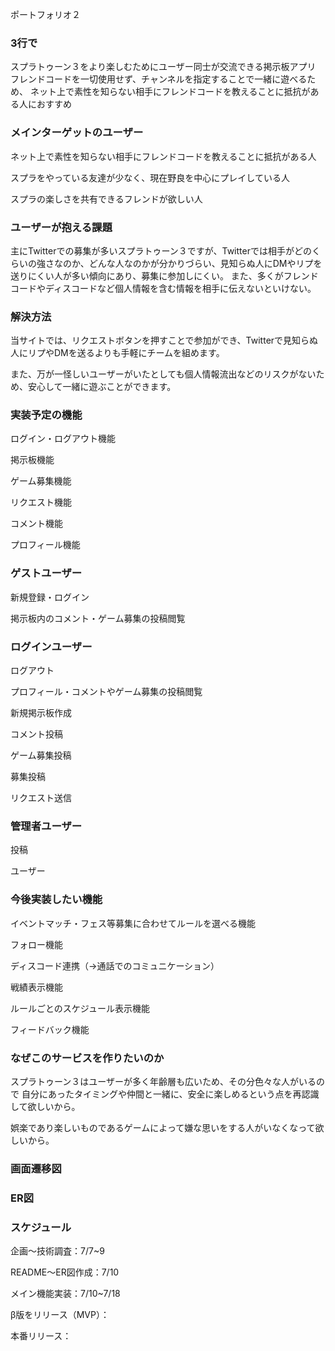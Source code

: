 ポートフォリオ２

### 3行で
スプラトゥーン３をより楽しむためにユーザー同士が交流できる掲示板アプリ
フレンドコードを一切使用せず、チャンネルを指定することで一緒に遊べるため、
ネット上で素性を知らない相手にフレンドコードを教えることに抵抗がある人におすすめ

### メインターゲットのユーザー

ネット上で素性を知らない相手にフレンドコードを教えることに抵抗がある人

スプラをやっている友達が少なく、現在野良を中心にプレイしている人

スプラの楽しさを共有できるフレンドが欲しい人

### ユーザーが抱える課題

主にTwitterでの募集が多いスプラトゥーン３ですが、Twitterでは相手がどのくらいの強さなのか、どんな人なのかが分かりづらい、見知らぬ人にDMやリプを送りにくい人が多い傾向にあり、募集に参加しにくい。
また、多くがフレンドコードやディスコードなど個人情報を含む情報を相手に伝えないといけない。

### 解決方法

当サイトでは、リクエストボタンを押すことで参加ができ、Twitterで見知らぬ人にリプやDMを送るよりも手軽にチームを組めます。

また、万が一怪しいユーザーがいたとしても個人情報流出などのリスクがないため、安心して一緒に遊ぶことができます。

### 実装予定の機能

ログイン・ログアウト機能

掲示板機能

ゲーム募集機能

リクエスト機能

コメント機能

プロフィール機能

### ゲストユーザー

新規登録・ログイン

掲示板内のコメント・ゲーム募集の投稿閲覧

### ログインユーザー

ログアウト

プロフィール・コメントやゲーム募集の投稿閲覧

新規掲示板作成

コメント投稿

ゲーム募集投稿

募集投稿

リクエスト送信

### 管理者ユーザー

投稿

ユーザー

### 今後実装したい機能

イベントマッチ・フェス等募集に合わせてルールを選べる機能

フォロー機能

ディスコード連携（→通話でのコミュニケーション）

戦績表示機能

ルールごとのスケジュール表示機能

フィードバック機能

### なぜこのサービスを作りたいのか

スプラトゥーン３はユーザーが多く年齢層も広いため、その分色々な人がいるので
自分にあったタイミングや仲間と一緒に、安全に楽しめるという点を再認識して欲しいから。

娯楽であり楽しいものであるゲームによって嫌な思いをする人がいなくなって欲しいから。

### 画面遷移図

### ER図

### スケジュール

企画〜技術調査：7/7~9

README〜ER図作成：7/10

メイン機能実装：7/10~7/18

β版をリリース（MVP）：

本番リリース：